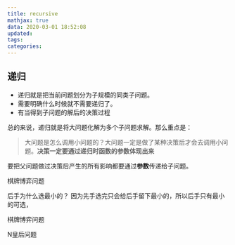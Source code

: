 ```yaml
---
title: recursive
mathjax: true
data: 2020-03-01 18:52:08
updated:
tags:
categories:
---
```

## 递归

- 递归就是把当前问题划分为子规模的同类子问题。
- 需要明确什么时候就不需要递归了。
- 有当得到子问题的解后的决策过程

总的来说，递归就是将大问题化解为多个子问题求解。那么重点是：
> 大问题是怎么调用小问题的？大问题一定是做了某种决策后才会去调用小问题。**决策一定要通过递归时函数的参数体现出来**

要把父问题做过决策后产生的所有影响都要通过**参数**传递给子问题。

棋牌博弈问题

后手为什么选最小的？
因为先手选完只会给后手留下最小的，所以后手只有最小的可选，

棋牌博弈问题

N皇后问题